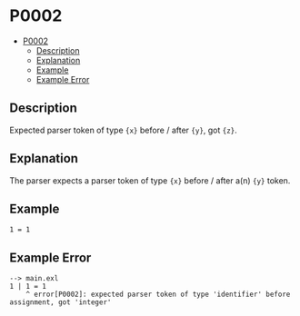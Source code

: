 <!-- Part of the Exeme Project, under the MIT license. See '/LICENSE' for license information. SPDX-License-Identifier: MIT License. -->

# P0002

- [P0002](#p0002)
  - [Description](#description)
  - [Explanation](#explanation)
  - [Example](#example)
  - [Example Error](#example-error)

## Description

Expected parser token of type `{x}` before / after `{y}`, got `{z}`.

## Explanation

The parser expects a parser token of type `{x}` before / after a(n) `{y}` token.

## Example

```
1 = 1
```

## Example Error

```
--> main.exl
1 | 1 = 1
    ^ error[P0002]: expected parser token of type 'identifier' before assignment, got 'integer'
```
